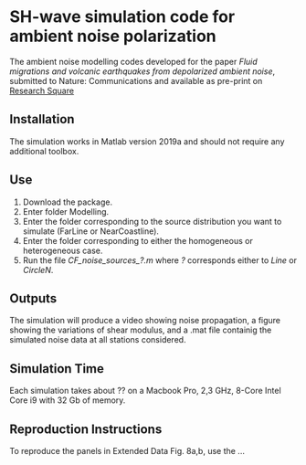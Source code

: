SH-wave simulation code for ambient noise polarization 
=======
The ambient noise modelling codes developed for the paper *Fluid migrations and volcanic earthquakes from depolarized ambient noise*, submitted to Nature: Communications and available as pre-print on [Research Square](https://www.researchsquare.com/article/rs-470597/v1)

Installation
------------
The simulation works in Matlab version 2019a and should not require any additional toolbox.

**Use** 
------------
1) Download the package.
2) Enter folder Modelling.
3) Enter the folder corresponding to the source distribution you want to simulate (FarLine or NearCoastline).
4) Enter the folder corresponding to either the homogeneous or heterogeneous case.
5) Run the file *CF_noise_sources_?.m* where *?* corresponds either to *Line* or *CircleN*.

**Outputs**
------------
The simulation will produce a video showing noise propagation, a figure showing the variations of shear modulus, and a .mat file containig the simulated noise data at all stations considered.

**Simulation Time**
------------
Each simulation takes about ?? on a Macbook Pro, 2,3 GHz, 8-Core Intel Core i9 with 32 Gb of memory.

**Reproduction Instructions**
------------
To reproduce the panels in Extended Data Fig. 8a,b, use the ...
